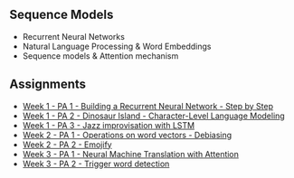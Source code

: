 ## **Sequence Models**

- Recurrent Neural Networks
- Natural Language Processing & Word Embeddings
- Sequence models & Attention mechanism

## Assignments
- [Week 1 - PA 1 - Building a Recurrent Neural Network - Step by Step](https://github.com/sharmin6630/Coursera-Deep-Learning-Specialization/blob/master/Sequence%20Models/Building_a_Recurrent_Neural_Network_Step_by_Step_v3a.ipynb)
- [Week 1 - PA 2 - Dinosaur Island - Character-Level Language Modeling](https://github.com/sharmin6630/Coursera-Deep-Learning-Specialization/blob/master/Sequence%20Models/Dinosaurus_Island_Character_level_language_model_final_v3a.ipynb)
- [Week 1 - PA 3 - Jazz improvisation with LSTM](https://github.com/sharmin6630/Coursera-Deep-Learning-Specialization/blob/master/Sequence%20Models/Improvise_a_Jazz_Solo_with_an_LSTM_Network_v3a.ipynb)
- [Week 2 - PA 1 - Operations on word vectors - Debiasing]()
- [Week 2 - PA 2 - Emojify]()
- [Week 3 - PA 1 - Neural Machine Translation with Attention]()
- [Week 3 - PA 2 - Trigger word detection]()
